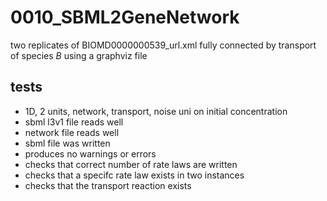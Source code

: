 # 0010_SBML2GeneNetwork

two replicates of BIOMD0000000539_url.xml fully connected by transport of species *B* using a graphviz file

## tests

- 1D, 2 units, network, transport, noise uni on initial concentration
- sbml l3v1 file reads well
- network file reads well
- sbml file was written
- produces no warnings or errors
- checks that correct number of rate laws are written
- checks that a specifc rate law exists in two instances
- checks that the transport reaction exists
